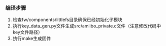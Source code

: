 ### 编译步骤

1. 检查fw/components/littlefs目录确保已经初始化子模块
2. 执行key_data_gen.py文件生成src/amiibo_private.c文件（注意修改代码中key文件路径）
3. 执行make生成固件